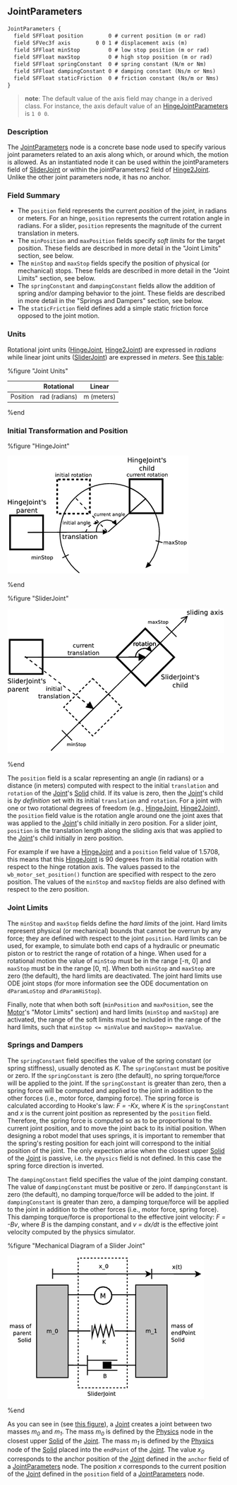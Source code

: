 ## JointParameters

```
JointParameters {
  field SFFloat position        0 # current position (m or rad)
  field SFVec3f axis        0 0 1 # displacement axis (m)
  field SFFloat minStop         0 # low stop position (m or rad)
  field SFFloat maxStop         0 # high stop position (m or rad)
  field SFFloat springConstant  0 # spring constant (N/m or Nm)
  field SFFloat dampingConstant 0 # damping constant (Ns/m or Nms)
  field SFFloat staticFriction  0 # friction constant (Ns/m or Nms)
}
```

> **note**:
The default value of the axis field may change in a derived class. For instance,
the axis default value of an
[HingeJointParameters](hingejointparameters.md#hingejointparameters) is `1 0 0`.

### Description

The [JointParameters](#jointparameters) node is a concrete base node used to
specify various joint parameters related to an axis along which, or around
which, the motion is allowed. As an instantiated node it can be used within the
jointParameters field of [SliderJoint](sliderjoint.md#sliderjoint) or within the
jointParameters2 field of [Hinge2Joint](hinge2joint.md#hinge2joint). Unlike the
other joint parameters node, it has no anchor.

### Field Summary

- The `position` field represents the current *position* of the joint, in radians
or meters. For an hinge, `position` represents the current rotation angle in
radians. For a slider, `position` represents the magnitude of the current
translation in meters.
- The `minPosition` and `maxPosition` fields specify *soft limits* for the target
position. These fields are described in more detail in the "Joint Limits"
section, see below.
- The `minStop` and `maxStop` fields specify the position of physical (or
mechanical) stops. These fields are described in more detail in the "Joint
Limits" section, see below.
- The `springConstant` and `dampingConstant` fields allow the addition of spring
and/or damping behavior to the joint. These fields are described in more detail
in the "Springs and Dampers" section, see below.
- The `staticFriction` field defines add a simple static friction force opposed to
the joint motion.

### Units

Rotational joint units ([HingeJoint](hingejoint.md#hingejoint),
[Hinge2Joint](hinge2joint.md#hinge2joint)) are expressed in *radians* while
linear joint units ([SliderJoint](sliderjoint.md#sliderjoint)) are expressed in
*meters*. See [this table](#joint-units):

%figure "Joint Units"

|          | Rotational    | Linear     |
| -------- | ------------- | ---------- |
| Position | rad (radians) | m (meters) |

%end

### Initial Transformation and Position

%figure "HingeJoint"

![HingeJoint](images/hinge_joint.png)

%end

%figure "SliderJoint"

![SliderJoint](images/slider_joint.png)

%end

The `position` field is a scalar representing an angle (in radians) or a
distance (in meters) computed with respect to the initial `translation` and
`rotation` of the [Joint](joint.md#joint)'s [Solid](solid.md#solid) child. If
its value is zero, then the [Joint](joint.md#joint)'s child is *by definition*
set with its initial `translation` and `rotation`. For a joint with one or two
rotational degrees of freedom (e.g., [HingeJoint](hingejoint.md#hingejoint),
[Hinge2Joint](hinge2joint.md#hinge2joint)), the `position` field value is the
rotation angle around one the joint axes that was applied to the
[Joint](joint.md#joint)'s child initially in zero position. For a slider joint,
`position` is the translation length along the sliding axis that was applied to
the [Joint](joint.md#joint)'s child initially in zero position.

For example if we have a [HingeJoint](hingejoint.md#hingejoint) and a `position`
field value of 1.5708, this means that this [HingeJoint](joint.md#joint) is 90
degrees from its initial rotation with respect to the hinge rotation axis. The
values passed to the `wb_motor_set_position()` function are specified with
respect to the zero position. The values of the `minStop` and `maxStop` fields
are also defined with respect to the zero position.

### Joint Limits

The `minStop` and `maxStop` fields define the *hard limits* of the joint. Hard
limits represent physical (or mechanical) bounds that cannot be overrun by any
force; they are defined with respect to the joint `position`. Hard limits can be
used, for example, to simulate both end caps of a hydraulic or pneumatic piston
or to restrict the range of rotation of a hinge. When used for a rotational
motion the value of `minStop` must be in the range [-π, 0] and `maxStop` must
be in the range [0, π]. When both `minStop` and `maxStop` are zero (the
default), the hard limits are deactivated. The joint hard limits use ODE joint
stops (for more information see the ODE documentation on `dParamLoStop` and
`dParamHiStop`).

Finally, note that when both soft (`minPosition` and `maxPosition`, see the
[Motor](motor.md#motor)'s "Motor Limits" section) and hard limits (`minStop` and
`maxStop`) are activated, the range of the soft limits must be included in the
range of the hard limits, such that `minStop <= minValue` and `maxStop>=
maxValue`.

### Springs and Dampers

The `springConstant` field specifies the value of the spring constant (or spring
stiffness), usually denoted as *K*. The `springConstant` must be positive or
zero. If the `springConstant` is zero (the default), no spring torque/force will
be applied to the joint. If the `springConstant` is greater than zero, then a
spring force will be computed and applied to the joint in addition to the other
forces (i.e., motor force, damping force). The spring force is calculated
according to Hooke's law: *F = -Kx*, where *K* is the `springConstant` and *x*
is the current joint position as represented by the `position` field. Therefore,
the spring force is computed so as to be proportional to the current joint
position, and to move the joint back to its initial position. When designing a
robot model that uses springs, it is important to remember that the spring's
resting position for each joint will correspond to the initial position of the
joint. The only expection arise when the closest upper [Solid](solid.md#solid)
of the [Joint](joint.md#joint) is passive, i.e. the `physics` field is not
defined. In this case the spring force direction is inverted.

The `dampingConstant` field specifies the value of the joint damping constant.
The value of `dampingConstant` must be positive or zero. If `dampingConstant` is
zero (the default), no damping torque/force will be added to the joint. If
`dampingConstant` is greater than zero, a damping torque/force will be applied
to the joint in addition to the other forces (i.e., motor force, spring force).
This damping torque/force is proportional to the effective joint velocity: *F =
-Bv*, where *B* is the damping constant, and *v = dx/dt* is the effective joint
velocity computed by the physics simulator.

%figure "Mechanical Diagram of a Slider Joint"

![Mechanical Diagram of a Slider Joint](images/slider_joint_mechanics.png)

%end

As you can see in (see  [this figure](#mechanical-diagram-of-a-slider-joint)), a
[Joint](joint.md#joint) creates a joint between two masses *m<sub>0</sub>* and
*m<sub>1</sub>*. The mass *m<sub>0</sub>* is defined by the
[Physics](physics.md#physics) node in the closest upper [Solid](solid.md#solid)
of the [Joint](joint.md#joint). The mass *m<sub>1</sub>* is defined by the
[Physics](physics.md#physics) node of the [Solid](solid.md#solid) placed into
the `endPoint` of the [Joint](joint.md#joint). The value *x<sub>0</sub>*
corresponds to the anchor position of the [Joint](joint.md#joint) defined in the
`anchor` field of a [JointParameters](#jointparameters) node. The position *x*
corresponds to the current position of the [Joint](joint.md#joint) defined in
the `position` field of a [JointParameters](#jointparameters) node.

